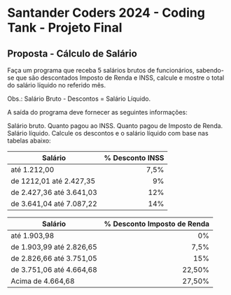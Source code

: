 # Santander Coders 2024  - Coding Tank - Projeto Final

## Proposta - Cálculo de Salário
Faça um programa que receba 5 salários brutos de funcionários, sabendo-se que são descontados Imposto de Renda e INSS, calcule e mostre o total do salário líquido no referido mês.

Obs.: Salário Bruto - Descontos = Salário Líquido.

A saída do programa deve fornecer as seguintes informações:

Salário bruto.
Quanto pagou ao INSS.
Quanto pagou de Imposto de Renda.
Salário líquido.
Calcule os descontos e o salário líquido com base nas tabelas abaixo:

| Salário	                  | % Desconto INSS |
|----------------------------|----------------:|
| até 1.212,00               |            7,5% |
| de 1212,01 até 2.427,35    |              9% |
| de 2.427,36 até 3.641,03   |             12% |
| de 3.641,04 até 7.087,22   |             14% |

|Salário	|% Desconto Imposto de Renda|
|----- | ----:|
|até 1.903,98|0%|
|de 1.903,99 até 2.826,65|7,5%|
|de 2.826,66 até 3.751,05|15%|
|de 3.751,06 até 4.664,68|22,50%|
|Acima de 4.664,68|27,50%|

